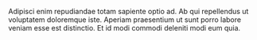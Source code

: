 Adipisci enim repudiandae totam sapiente optio ad.
Ab qui repellendus ut voluptatem doloremque iste.
Aperiam praesentium ut sunt porro labore veniam esse est distinctio.
Et id modi commodi deleniti modi eum quia.